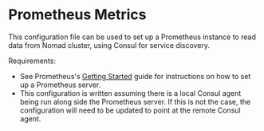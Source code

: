 # Prometheus Metrics

This configuration file can be used to set up a Prometheus instance to read
data from  Nomad cluster, using Consul for service discovery.

Requirements:
  - See Prometheus's
    [Getting Started](https://prometheus.io/docs/introduction/getting_started/)
    guide for instructions on how to set up a Prometheus server.
  - This configuration is written assuming there is a local Consul agent being
    run along side the Prometheus server. If this is not the case, the
    configuration will need to be updated to point at the remote Consul agent.
